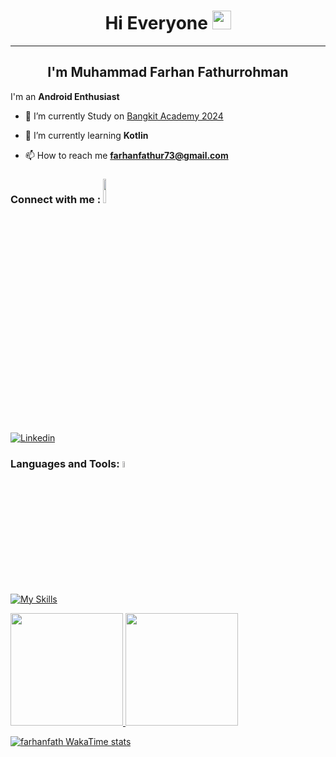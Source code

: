 <h1 align="center">Hi Everyone <img src="https://raw.githubusercontent.com/iampavangandhi/iampavangandhi/master/gifs/Hi.gif" width="30px"></h1> 

<hr>

<h2 align="center"> I'm Muhammad Farhan Fathurrohman </h2>

I'm an **Android Enthusiast** 


- 🔭 I’m currently Study on [Bangkit Academy 2024](https://www.dicoding.com/)

- 🌱 I’m currently learning **Kotlin**

- 📫 How to reach me **farhanfathur73@gmail.com**

<h3 align="left">Connect with me : <img src='https://raw.githubusercontent.com/ShahriarShafin/ShahriarShafin/main/Assets/handshake.gif' width ="10%" height="10%"></h3>
<p align="left">
  
[![Linkedin](https://skillicons.dev/icons?i=linkedin)](https://linkedin.com/in/farhan-fathur)

</p>

<h3 align="left">Languages and Tools: <img src = "https://media2.giphy.com/media/QssGEmpkyEOhBCb7e1/giphy.gif?cid=ecf05e47a0n3gi1bfqntqmob8g9aid1oyj2wr3ds3mg700bl&rid=giphy.gif" width ="5%" height="5%"></h3>

[![My Skills](https://skillicons.dev/icons?i=androidstudio,java,kotlin,vscode,dart,flutter,html,git,dart,postman,postgres,php,mysql,firebase,figma,go,css,javascript)](https://skillicons.dev)

<p align="left">
<a href="https://github.com/farhanfath">
  <img height="180em" src="https://github-readme-stats.vercel.app/api?username=farhanfath&show_icons=true&theme=algolia&include_all_commits=true&count_private=true"/>
  <img height="180em" src="https://github-readme-stats.vercel.app/api/top-langs/?username=farhanfath&layout=compact&theme=algolia"/>
</a>
</p>

[![farhanfath WakaTime stats](https://github-readme-stats.vercel.app/api/wakatime?username=farhanfath&theme=algolia)](https://github.com/farhanfath)

